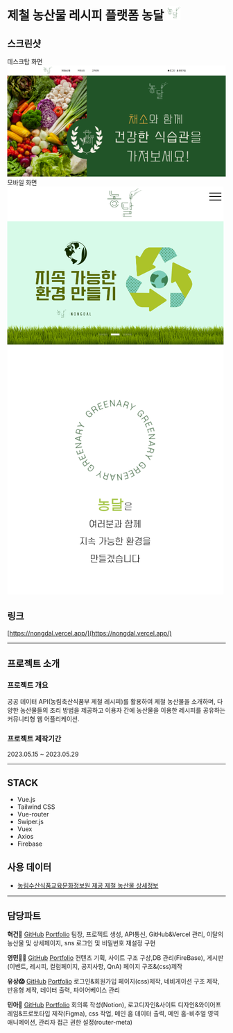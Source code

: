 

# 제철 농산물 레시피 플랫폼 농달   ![Nongdal Thumbnail](./public/favicon.png)  

## 스크린샷    
  데스크탑 화면
  ![Nongdal Thumbnail](./public/nongdal.png)    
  모바일 화면
  ![Nongdal Thumbnail](./public/mobile.png)  

## 링크
[https://nongdal.vercel.app/](https://nongdal.vercel.app/)

***

## 프로젝트 소개
### 프로젝트 개요

공공 데이터 API(농림축산식품부 제철 레시피)를 활용하여 제철 농산물을 소개하며, 다양한 농산물들의 조리 방법을 제공하고
이용자 간에 농산물을 이용한 레시피를 공유하는 커뮤니티형 웹 어플리케이션.

### 프로젝트 제작기간
2023.05.15 ~ 2023.05.29

***

## STACK
- Vue.js
- Tailwind CSS
- Vue-router
- Swiper.js
- Vuex
- Axios
- Firebase

## 사용 데이터
- [농림수산식품교육문화정보원 제공 제철 농산물 상세정보](https://data.mafra.go.kr/opendata/data/indexOpenDataDetail.do?data_id=20171128000000000925)

***

## 담당파트
**혁건👑** [GitHub](https://github.com/KwonHyeokGeon) [Portfolio]()
  팀장, 프로젝트 생성, API통신, GitHub&Vercel 관리, 이달의 농산물 및 상세페이지, sns 로그인 및 비밀번호 재설정 구현

**영민👨‍💻** [GitHub](https://github.com/bundasse) [Portfolio](http://bundasse.dothome.co.kr/portfolio/)
  컨텐츠 기획, 사이트 구조 구상,DB 관리(FireBase), 게시판(이벤트, 레시피, 컬럼페이지, 공지사항, QnA) 페이지 구조&(css)제작

**유상😱** [GitHub](https://github.com/YS-SOHN) [Portfolio]()
  로그인&회원가입 페이지(css)제작, 네비게이션 구조 제작, 반응형 제작, 데이터 출력, 파이어베이스 관리 

**민아🎨** [GitHub](https://github.com/JeonMin-A) [Portfolio]()
  회의록 작성(Notion), 로고디자인&사이트 디자인&와이어프레임&프로토타입 제작(Figma), css 작업, 메인 홈 데이터 출력, 메인 홈-비주얼 영역 애니메이션, 관리자 접근 권한 설정(router-meta)
  
